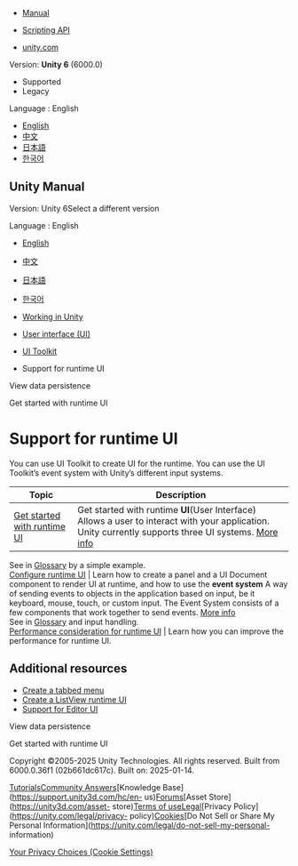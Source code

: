 [](https://docs.unity3d.com)

  * [Manual](../Manual/index.html)
  * [Scripting API](../ScriptReference/index.html)

  * [unity.com](https://unity.com/)

Version: **Unity 6** (6000.0)

  * Supported
  * Legacy

Language : English

  * [English](/Manual/UIE-support-for-runtime-ui.html)
  * [中文](/cn/current/Manual/UIE-support-for-runtime-ui.html)
  * [日本語](/ja/current/Manual/UIE-support-for-runtime-ui.html)
  * [한국어](/kr/current/Manual/UIE-support-for-runtime-ui.html)

[](https://docs.unity3d.com)

## Unity Manual

Version: Unity 6Select a different version

Language : English

  * [English](/Manual/UIE-support-for-runtime-ui.html)
  * [中文](/cn/current/Manual/UIE-support-for-runtime-ui.html)
  * [日本語](/ja/current/Manual/UIE-support-for-runtime-ui.html)
  * [한국어](/kr/current/Manual/UIE-support-for-runtime-ui.html)

  * [Working in Unity](working-in-unity.html)
  * [User interface (UI)](UIToolkits.html)
  * [UI Toolkit](UIElements.html)
  * Support for runtime UI

[](UIE-ViewData.html)

View data persistence

[](UIE-get-started-with-runtime-ui.html)

Get started with runtime UI

# Support for runtime UI

You can use UI Toolkit to create UI for the runtime. You can use the UI
Toolkit’s event system with Unity’s different input systems.

**Topic** | **Description**  
---|---  
[Get started with runtime UI](UIE-get-started-with-runtime-ui.html) | Get started with runtime **UI**(User Interface) Allows a user to interact with your application. Unity currently supports three UI systems. [More info](UI-system-compare.html)  
See in [Glossary](Glossary.html#UI) by a simple example.  
[Configure runtime UI](UIE-render-runtime-ui.html) | Learn how to create a panel and a UI Document component to render UI at runtime, and how to use the **event system** A way of sending events to objects in the application based on input, be it keyboard, mouse, touch, or custom input. The Event System consists of a few components that work together to send events. [More info](UIE-Runtime-Event-System.html)  
See in [Glossary](Glossary.html#EventSystem) and input handling.  
[Performance consideration for runtime UI](UIE-performance-consideration-runtime.html) | Learn how you can improve the performance for runtime UI.  
  
## Additional resources

  * [Create a tabbed menu](UIE-create-tabbed-menu-for-runtime.html)
  * [Create a ListView runtime UI](UIE-HowTo-CreateRuntimeUI.html)
  * [Support for Editor UI](UIE-support-for-editor-ui.html)

[](UIE-ViewData.html)

View data persistence

[](UIE-get-started-with-runtime-ui.html)

Get started with runtime UI

Copyright ©2005-2025 Unity Technologies. All rights reserved. Built from
6000.0.36f1 (02b661dc617c). Built on: 2025-01-14.

[Tutorials](https://learn.unity.com/)[Community
Answers](https://answers.unity3d.com)[Knowledge
Base](https://support.unity3d.com/hc/en-
us)[Forums](https://forum.unity3d.com)[Asset Store](https://unity3d.com/asset-
store)[Terms of
use](https://docs.unity3d.com/Manual/TermsOfUse.html)[Legal](https://unity.com/legal)[Privacy
Policy](https://unity.com/legal/privacy-
policy)[Cookies](https://unity.com/legal/cookie-policy)[Do Not Sell or Share
My Personal Information](https://unity.com/legal/do-not-sell-my-personal-
information)

[Your Privacy Choices (Cookie Settings)](javascript:void\(0\);)


